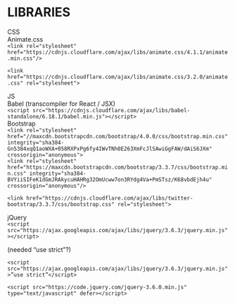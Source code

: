 # LIBRARIES  
  
CSS  
Animate.css  
`<link rel="stylesheet" href="https://cdnjs.cloudflare.com/ajax/libs/animate.css/4.1.1/animate.min.css"/>` 
  
`<link href="https://cdnjs.cloudflare.com/ajax/libs/animate.css/3.2.0/animate.css" rel="stylesheet">` 
  
JS  
Babel (transcompiler for React / JSX)  
`<script src="https://cdnjs.cloudflare.com/ajax/libs/babel-standalone/6.18.1/babel.min.js"></script>`  
Bootstrap  
`<link rel="stylesheet" href="//maxcdn.bootstrapcdn.com/bootstrap/4.0.0/css/bootstrap.min.css" integrity="sha384-Gn5384xqQ1aoWXA+058RXPxPg6fy4IWvTNh0E263XmFcJlSAwiGgFAW/dAiS6JXm" crossorigin="anonymous">`  
`<link rel="stylesheet" href="https://maxcdn.bootstrapcdn.com/bootstrap/3.3.7/css/bootstrap.min.css" integrity="sha384-BVYiiSIFeK1dGmJRAkycuHAHRg32OmUcww7on3RYdg4Va+PmSTsz/K68vbdEjh4u" crossorigin="anonymous"/> `
  
`<link href="https://cdnjs.cloudflare.com/ajax/libs/twitter-bootstrap/3.3.7/css/bootstrap.css" rel="stylesheet"> `
  
jQuery  
`<script src="https://ajax.googleapis.com/ajax/libs/jquery/3.6.3/jquery.min.js"></script>`
  
(needed “use strict”?)  
  
`<script src="https://ajax.googleapis.com/ajax/libs/jquery/3.6.3/jquery.min.js">”use strict”</script>`
  
`<script src="https://code.jquery.com/jquery-3.6.0.min.js" type="text/javascript" defer></script>`
  
  













